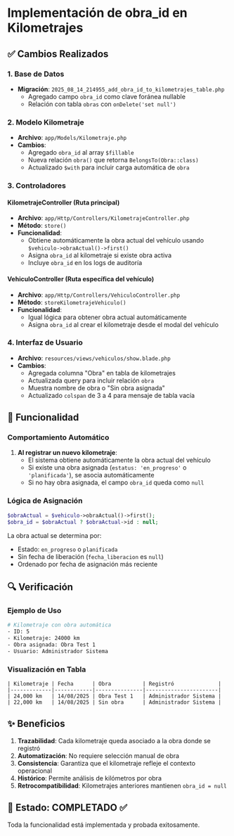 # Implementación de obra_id en Kilometrajes

## ✅ Cambios Realizados

### 1. Base de Datos
- **Migración**: `2025_08_14_214955_add_obra_id_to_kilometrajes_table.php`
  - Agregado campo `obra_id` como clave foránea nullable
  - Relación con tabla `obras` con `onDelete('set null')`

### 2. Modelo Kilometraje
- **Archivo**: `app/Models/Kilometraje.php`
- **Cambios**:
  - Agregado `obra_id` al array `$fillable`
  - Nueva relación `obra()` que retorna `BelongsTo(Obra::class)`
  - Actualizado `$with` para incluir carga automática de `obra`

### 3. Controladores

#### KilometrajeController (Ruta principal)
- **Archivo**: `app/Http/Controllers/KilometrajeController.php`
- **Método**: `store()`
- **Funcionalidad**:
  - Obtiene automáticamente la obra actual del vehículo usando `$vehiculo->obraActual()->first()`
  - Asigna `obra_id` al kilometraje si existe obra activa
  - Incluye `obra_id` en los logs de auditoría

#### VehiculoController (Ruta específica del vehículo)
- **Archivo**: `app/Http/Controllers/VehiculoController.php`
- **Método**: `storeKilometrajeVehiculo()`
- **Funcionalidad**:
  - Igual lógica para obtener obra actual automáticamente
  - Asigna `obra_id` al crear el kilometraje desde el modal del vehículo

### 4. Interfaz de Usuario
- **Archivo**: `resources/views/vehiculos/show.blade.php`
- **Cambios**:
  - Agregada columna "Obra" en tabla de kilometrajes
  - Actualizada query para incluir relación `obra`
  - Muestra nombre de obra o "Sin obra asignada"
  - Actualizado `colspan` de 3 a 4 para mensaje de tabla vacía

## 🎯 Funcionalidad

### Comportamiento Automático
1. **Al registrar un nuevo kilometraje**:
   - El sistema obtiene automáticamente la obra actual del vehículo
   - Si existe una obra asignada (`estatus: 'en_progreso'` o `'planificada'`), se asocia automáticamente
   - Si no hay obra asignada, el campo `obra_id` queda como `null`

### Lógica de Asignación
```php
$obraActual = $vehiculo->obraActual()->first();
$obra_id = $obraActual ? $obraActual->id : null;
```

La obra actual se determina por:
- Estado: `en_progreso` o `planificada`
- Sin fecha de liberación (`fecha_liberacion` es `null`)
- Ordenado por fecha de asignación más reciente

## 🔍 Verificación

### Ejemplo de Uso
```bash
# Kilometraje con obra automática
- ID: 5
- Kilometraje: 24000 km  
- Obra asignada: Obra Test 1
- Usuario: Administrador Sistema
```

### Visualización en Tabla
```
| Kilometraje | Fecha      | Obra          | Registró              |
|-------------|------------|---------------|-----------------------|
| 24,000 km   | 14/08/2025 | Obra Test 1   | Administrador Sistema |
| 22,000 km   | 14/08/2025 | Sin obra      | Administrador Sistema |
```

## ✨ Beneficios

1. **Trazabilidad**: Cada kilometraje queda asociado a la obra donde se registró
2. **Automatización**: No requiere selección manual de obra
3. **Consistencia**: Garantiza que el kilometraje refleje el contexto operacional
4. **Histórico**: Permite análisis de kilómetros por obra
5. **Retrocompatibilidad**: Kilometrajes anteriores mantienen `obra_id = null`

## 🚀 Estado: COMPLETADO ✅

Toda la funcionalidad está implementada y probada exitosamente.
